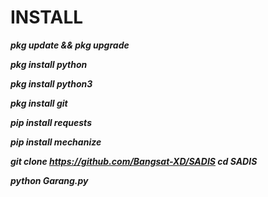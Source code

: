 # INSTALL

***pkg update && pkg upgrade***

***pkg install python***

***pkg install python3***

***pkg install git***

***pip install requests***

***pip install mechanize***

***git clone https://github.com/Bangsat-XD/SADIS
cd SADIS***

***python Garang.py***

